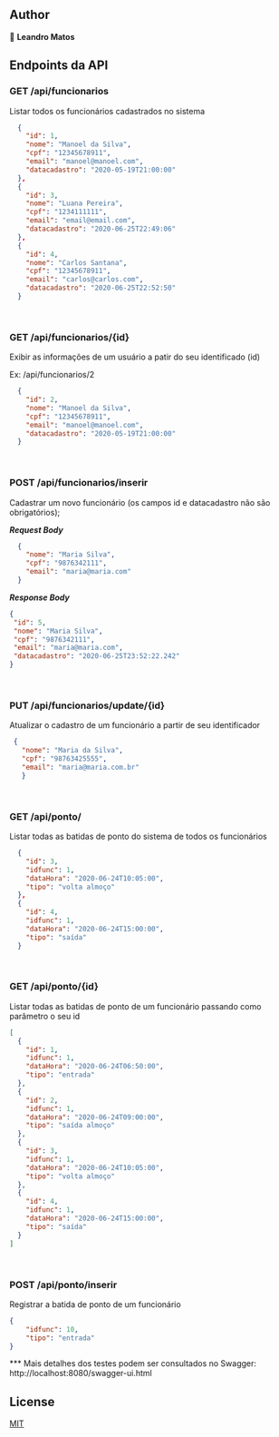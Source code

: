 
## Author

👤 **Leandro Matos**

## Endpoints da API 

### GET /api/funcionarios
Listar todos os funcionários cadastrados no sistema
```json
  {
    "id": 1,
    "nome": "Manoel da Silva",
    "cpf": "12345678911",
    "email": "manoel@manoel.com",
    "datacadastro": "2020-05-19T21:00:00"
  },
  {
    "id": 3,
    "nome": "Luana Pereira",
    "cpf": "1234111111",
    "email": "email@email.com",
    "datacadastro": "2020-06-25T22:49:06"
  },
  {
    "id": 4,
    "nome": "Carlos Santana",
    "cpf": "12345678911",
    "email": "carlos@carlos.com",
    "datacadastro": "2020-06-25T22:52:50"
  }
```
<br/>

### GET /api/funcionarios/{id}
Exibir as informações de um usuário a patir do seu identificado (id)

Ex: /api/funcionarios/2

```json
  {
    "id": 2,
    "nome": "Manoel da Silva",
    "cpf": "12345678911",
    "email": "manoel@manoel.com",
    "datacadastro": "2020-05-19T21:00:00"
  }
```
<br/>

### POST /api/funcionarios/inserir
Cadastrar um novo funcionário (os campos id e datacadastro não são obrigatórios);

***Request Body***
```json
  {
    "nome": "Maria Silva",
    "cpf": "9876342111",
    "email": "maria@maria.com"
  }
```

***Response Body***
 ```json
{
  "id": 5,
  "nome": "Maria Silva",
  "cpf": "9876342111",
  "email": "maria@maria.com",
  "datacadastro": "2020-06-25T23:52:22.242"
}
```
<br/>

### PUT /api/funcionarios/update/{id}
Atualizar o cadastro de um funcionário a partir de seu identificador

 ```json
  {
    "nome": "Maria da Silva",
    "cpf": "98763425555",
    "email": "maria@maria.com.br"
	}
```
<br/>

### GET /api/ponto/
Listar todas as batidas de ponto do sistema de todos os funcionários

```json
  {
    "id": 3,
    "idfunc": 1,
    "dataHora": "2020-06-24T10:05:00",
    "tipo": "volta almoço"
  },
  {
    "id": 4,
    "idfunc": 1,
    "dataHora": "2020-06-24T15:00:00",
    "tipo": "saída"
  }
```
<br/>

### GET /api/ponto/{id}
Listar todas as batidas de ponto de um funcionário passando como parâmetro o seu id

```json
[
  {
    "id": 1,
    "idfunc": 1,
    "dataHora": "2020-06-24T06:50:00",
    "tipo": "entrada"
  },
  {
    "id": 2,
    "idfunc": 1,
    "dataHora": "2020-06-24T09:00:00",
    "tipo": "saída almoço"
  },
  {
    "id": 3,
    "idfunc": 1,
    "dataHora": "2020-06-24T10:05:00",
    "tipo": "volta almoço"
  },
  {
    "id": 4,
    "idfunc": 1,
    "dataHora": "2020-06-24T15:00:00",
    "tipo": "saída"
  }
]
```
<br/>

### POST /api/ponto/inserir
Registrar a batida de ponto de um funcionário

```json
{
	"idfunc": 10,
	"tipo": "entrada"
}
```

*** Mais detalhes dos testes podem ser consultados no Swagger: http://localhost:8080/swagger-ui.html


## License
[MIT](https://choosealicense.com/licenses/mit/)


